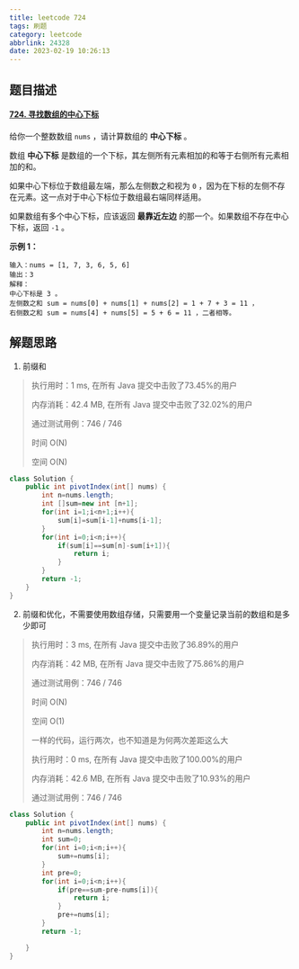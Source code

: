 ```yaml
---
title: leetcode 724
tags: 刷题
category: leetcode
abbrlink: 24328
date: 2023-02-19 10:26:13
---
```


## 题目描述

#### [724. 寻找数组的中心下标](https://leetcode.cn/problems/find-pivot-index/)



给你一个整数数组 `nums` ，请计算数组的 **中心下标** 。

数组 **中心下标** 是数组的一个下标，其左侧所有元素相加的和等于右侧所有元素相加的和。

如果中心下标位于数组最左端，那么左侧数之和视为 `0` ，因为在下标的左侧不存在元素。这一点对于中心下标位于数组最右端同样适用。

如果数组有多个中心下标，应该返回 **最靠近左边** 的那一个。如果数组不存在中心下标，返回 `-1` 。

 

**示例 1：**

```
输入：nums = [1, 7, 3, 6, 5, 6]
输出：3
解释：
中心下标是 3 。
左侧数之和 sum = nums[0] + nums[1] + nums[2] = 1 + 7 + 3 = 11 ，
右侧数之和 sum = nums[4] + nums[5] = 5 + 6 = 11 ，二者相等。
```



## 解题思路

1. 前缀和

> 执行用时：1 ms, 在所有 Java 提交中击败了73.45%的用户
>
> 内存消耗：42.4 MB, 在所有 Java 提交中击败了32.02%的用户
>
> 通过测试用例：746 / 746
>
> 时间 O(N)
>
> 空间 O(N)

```java
class Solution {
    public int pivotIndex(int[] nums) {
        int n=nums.length;
        int []sum=new int [n+1];
        for(int i=1;i<n+1;i++){
            sum[i]=sum[i-1]+nums[i-1];
        }
        for(int i=0;i<n;i++){
            if(sum[i]==sum[n]-sum[i+1]){
                return i;
            }
        }
        return -1;
    }
}
```

2. 前缀和优化，不需要使用数组存储，只需要用一个变量记录当前的数组和是多少即可

> 执行用时：3 ms, 在所有 Java 提交中击败了36.89%的用户
>
> 内存消耗：42 MB, 在所有 Java 提交中击败了75.86%的用户
>
> 通过测试用例：746 / 746
>
> 时间 O(N)
>
> 空间 O(1)
>
> 一样的代码，运行两次，也不知道是为何两次差距这么大
>
> 执行用时：0 ms, 在所有 Java 提交中击败了100.00%的用户
>
> 内存消耗：42.6 MB, 在所有 Java 提交中击败了10.93%的用户
>
> 通过测试用例：746 / 746

```java
class Solution {
    public int pivotIndex(int[] nums) {
        int n=nums.length;
        int sum=0;
        for(int i=0;i<n;i++){
            sum+=nums[i];
        }
        int pre=0;
        for(int i=0;i<n;i++){
            if(pre==sum-pre-nums[i]){
                return i;
            }
            pre+=nums[i];
        }
        return -1;

    }
}
```


